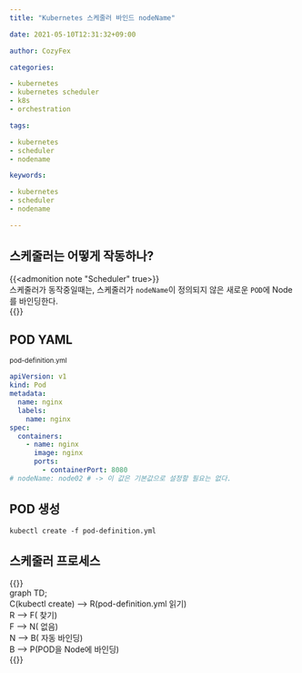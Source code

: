 ```yaml
---
title: "Kubernetes 스케줄러 바인드 nodeName"

date: 2021-05-10T12:31:32+09:00

author: CozyFex

categories:

- kubernetes
- kubernetes scheduler
- k8s
- orchestration

tags:

- kubernetes
- scheduler
- nodename

keywords:

- kubernetes
- scheduler
- nodename

---
```


## 스케줄러는 어떻게 작동하나?

{{<admonition note "Scheduler" true>}}  
스케줄러가 동작중일때는, 스케줄러가 `nodeName`이 정의되지 않은 새로운 `POD`에 Node를 바인딩한다.  
{{</admonition>}}

## POD YAML

<sub>pod-definition.yml</sub>

```yaml
apiVersion: v1
kind: Pod
metadata:
  name: nginx
  labels:
    name: nginx
spec:
  containers:
    - name: nginx
      image: nginx
      ports:
        - containerPort: 8080
# nodeName: node02 # -> 이 값은 기본값으로 설정할 필요는 없다.
```

## POD 생성

```shell
kubectl create -f pod-definition.yml
```

## 스케줄러 프로세스

{{<mermaid>}}  
graph TD;  
C(kubectl create) --> R(pod-definition.yml 읽기)  
R --> F(<nodeName> 찾기)  
F --> N(<nodeName> 없음)  
N --> B(<nodeName> 자동 바인딩)  
B --> P(POD을 Node에 바인딩)  
{{</mermaid>}}
